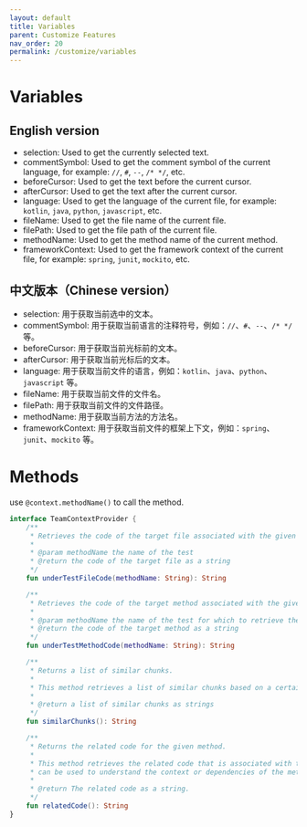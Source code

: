 ```yaml
---
layout: default
title: Variables
parent: Customize Features
nav_order: 20
permalink: /customize/variables
---
```


# Variables

## English version

- selection: Used to get the currently selected text.
- commentSymbol: Used to get the comment symbol of the current language, for example: `//`, `#`, `--`, `/* */`, etc.
- beforeCursor: Used to get the text before the current cursor.
- afterCursor: Used to get the text after the current cursor.
- language: Used to get the language of the current file, for example: `kotlin`, `java`, `python`, `javascript`, etc.
- fileName: Used to get the file name of the current file.
- filePath: Used to get the file path of the current file.
- methodName: Used to get the method name of the current method.
- frameworkContext: Used to get the framework context of the current file, for example: `spring`, `junit`, `mockito`,
  etc.

## 中文版本（Chinese version）

- selection: 用于获取当前选中的文本。
- commentSymbol: 用于获取当前语言的注释符号，例如：`//`、`#`、`--`、`/* */` 等。
- beforeCursor: 用于获取当前光标前的文本。
- afterCursor: 用于获取当前光标后的文本。
- language: 用于获取当前文件的语言，例如：`kotlin`、`java`、`python`、`javascript` 等。
- fileName: 用于获取当前文件的文件名。
- filePath: 用于获取当前文件的文件路径。
- methodName: 用于获取当前方法的方法名。
- frameworkContext: 用于获取当前文件的框架上下文，例如：`spring`、`junit`、`mockito` 等。

# Methods

use `@context.methodName()` to call the method.

```kotlin
interface TeamContextProvider {
    /**
     * Retrieves the code of the target file associated with the given test name.
     *
     * @param methodName the name of the test
     * @return the code of the target file as a string
     */
    fun underTestFileCode(methodName: String): String

    /**
     * Retrieves the code of the target method associated with the given test name.
     *
     * @param methodName the name of the test for which to retrieve the target method code
     * @return the code of the target method as a string
     */
    fun underTestMethodCode(methodName: String): String

    /**
     * Returns a list of similar chunks.
     *
     * This method retrieves a list of similar chunks based on a certain criteria. The chunks are represented as strings.
     *
     * @return a list of similar chunks as strings
     */
    fun similarChunks(): String

    /**
     * Returns the related code for the given method.
     *
     * This method retrieves the related code that is associated with the current method. The related code
     * can be used to understand the context or dependencies of the method.
     *
     * @return The related code as a string.
     */
    fun relatedCode(): String
}
```